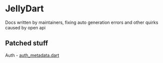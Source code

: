 # JellyDart

Docs written by maintainers, fixing auto generation errors and other quirks caused by open api

## Patched stuff

Auth - [auth_metadata.dart](../jellydart/lib/patches/auth_with_metadata.dart)